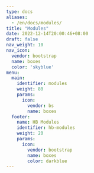 ```yaml
---
type: docs
aliases:
  - /en/docs/modules/
title: "Modules"
date: 2022-12-14T20:00:46+08:00
draft: false
nav_weight: 10
nav_icon:
  vendor: bootstrap
  name: boxes
  color: 'skyblue'
menu:
  main:
    identifier: modules
    weight: 80
    params:
      icon:
        vendor: bs
        name: boxes
  footer:
    name: HB Modules
    identifier: hb-modules
    weight: 20
    params:
      icon:
        vendor: bootstrap
        name: boxes
        color: darkblue
---
```

